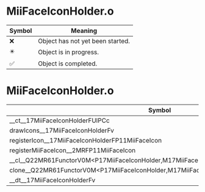 # MiiFaceIconHolder.o
| Symbol | Meaning 
| ------------- | ------------- 
| :x: | Object has not yet been started. 
| :eight_pointed_black_star: | Object is in progress. 
| :white_check_mark: | Object is completed. 


# MiiFaceIconHolder.o
| Symbol | Decompiled? |
| ------------- | ------------- |
| __ct__17MiiFaceIconHolderFUlPCc | :x: |
| drawIcons__17MiiFaceIconHolderFv | :x: |
| registerIcon__17MiiFaceIconHolderFP11MiiFaceIcon | :x: |
| registerMiiFaceIcon__2MRFP11MiiFaceIcon | :x: |
| __cl__Q22MR61FunctorV0M&lt;P17MiiFaceIconHolder,M17MiiFaceIconHolderFPCvPv_v&gt;CFv | :x: |
| clone__Q22MR61FunctorV0M&lt;P17MiiFaceIconHolder,M17MiiFaceIconHolderFPCvPv_v&gt;CFP7JKRHeap | :x: |
| __dt__17MiiFaceIconHolderFv | :x: |
